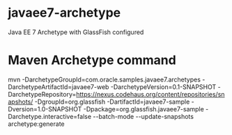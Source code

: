 javaee7-archetype
=================

Java EE 7 Archetype with GlassFish configured

# Maven Archetype command
mvn -DarchetypeGroupId=com.oracle.samples.javaee7.archetypes -DarchetypeArtifactId=javaee7-web -DarchetypeVersion=0.1-SNAPSHOT -DarchetypeRepository=https://nexus.codehaus.org/content/repositories/snapshots/ -DgroupId=org.glassfish -DartifactId=javaee7-sample -Dversion=1.0-SNAPSHOT -Dpackage=org.glassfish.javaee7-sample -Darchetype.interactive=false --batch-mode --update-snapshots archetype:generate
